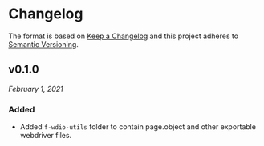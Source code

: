 # Changelog

The format is based on [Keep a Changelog](http://keepachangelog.com/en/1.0.0/)
and this project adheres to [Semantic Versioning](http://semver.org/spec/v2.0.0.html).


v0.1.0
------------------------------
*February 1, 2021*

### Added
- Added `f-wdio-utils` folder to contain page.object and other exportable webdriver files.
